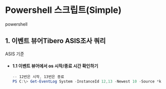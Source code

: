 # Powershell 스크립트(Simple)

powershell

## 1. 이벤트 뷰어Tibero ASIS조사 쿼리
ASIS  기준

* #### 1.1 이벤트 뷰어에서 os 시작/종료 시간 확인하기
    ```powershell
    -- 12번은 시작, 13번은 종료
    PS C:\> Get-EventLog System -InstanceId 12,13 -Newest 10 -Source *kernel-general
    ```
